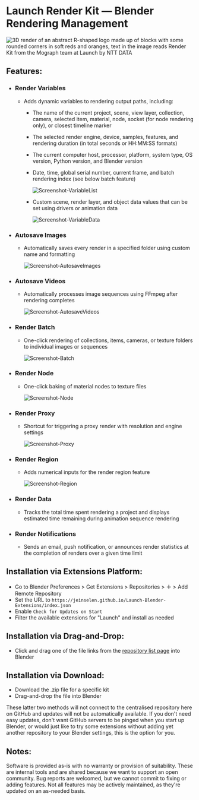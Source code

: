 # Launch Render Kit — Blender Rendering Management

![3D render of an abstract R-shaped logo made up of blocks with some rounded corners in soft reds and oranges, text in the image reads Render Kit from the Mograph team at Launch by NTT DATA](images/RenderKit.jpg)

## Features:

- ### Render Variables

  - Adds dynamic variables to rendering output paths, including:

    - The name of the current project, scene, view layer, collection, camera, selected item, material, node, socket (for node rendering only), or closest timeline marker

    - The selected render engine, device, samples, features, and rendering duration (in total seconds or HH:MM:SS formats)

    - The current computer host, processor, platform, system type, OS version, Python version, and Blender version

    - Date, time, global serial number, current frame, and batch rendering index (see below batch feature)

      ![Screenshot-VariableList](images/Screenshot-VariableList.png)

    - Custom scene, render layer, and object data values that can be set using drivers or animation data

      ![Screenshot-VariableData](images/Screenshot-VariableData.png)

- ### Autosave Images

  - Automatically saves every render in a specified folder using custom name and formatting

    ![Screenshot-AutosaveImages](images/Screenshot-AutosaveImages.png)

- ### Autosave Videos

  - Automatically processes image sequences using FFmpeg after rendering completes

    ![Screenshot-AutosaveVideos](images/Screenshot-AutosaveVideos.png)

- ### Render Batch

  - One-click rendering of collections, items, cameras, or texture folders to individual images or sequences

    ![Screenshot-Batch](images/Screenshot-Batch.png)

- ### Render Node

  - One-click baking of material nodes to texture files

    ![Screenshot-Node](images/Screenshot-Node.png)

- ### Render Proxy

  - Shortcut for triggering a proxy render with resolution and engine settings

    ![Screenshot-Proxy](images/Screenshot-Proxy.png)

- ### Render Region

  - Adds numerical inputs for the render region feature

    ![Screenshot-Region](images/Screenshot-Region.png)

- ### Render Data

  - Tracks the total time spent rendering a project and displays estimated time remaining during animation sequence rendering

- ### Render Notifications

  - Sends an email, push notification, or announces render statistics at the completion of renders over a given time limit



## Installation via Extensions Platform:

- Go to Blender Preferences > Get Extensions > Repositories > **＋** > Add Remote Repository
- Set the URL to `https://jeinselen.github.io/Launch-Blender-Extensions/index.json`
- Enable `Check for Updates on Start`
- Filter the available extensions for "Launch" and install as needed



## Installation via Drag-and-Drop:

- Click and drag one of the file links from the [repository list page](https://jeinselen.github.io/Launch-Blender-Extensions/) into Blender



## Installation via Download:

- Download the .zip file for a specific kit
- Drag-and-drop the file into Blender



These latter two methods will not connect to the centralised repository here on GitHub and updates will not be automatically available. If you don't need easy updates, don't want GitHub servers to be pinged when you start up Blender, or would just like to try some extensions without adding yet another repository to your Blender settings, this is the option for you.



## Notes:

Software is provided as-is with no warranty or provision of suitability. These are internal tools and are shared because we want to support an open community. Bug reports are welcomed, but we cannot commit to fixing or adding features. Not all features may be actively maintained, as they're updated on an as-needed basis.
